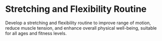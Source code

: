 # Stretching and Flexibility Routine

Develop a stretching and flexibility routine to improve range of motion, reduce muscle tension, and enhance overall physical well-being, suitable for all ages and fitness levels.